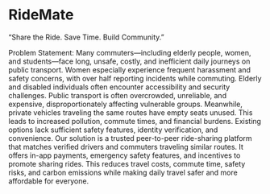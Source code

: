 # RideMate
“Share the Ride. Save Time. Build Community.”

Problem Statement:
Many commuters—including elderly people, women, and students—face long, unsafe, costly, and inefficient daily journeys on public transport. Women especially experience frequent harassment and safety concerns, with over half reporting incidents while commuting. Elderly and disabled individuals often encounter accessibility and security challenges. Public transport is often overcrowded, unreliable, and expensive, disproportionately affecting vulnerable groups. Meanwhile, private vehicles traveling the same routes have empty seats unused. This leads to increased pollution, commute times, and financial burdens. Existing options lack sufficient safety features, identity verification, and convenience. Our solution is a trusted peer-to-peer ride-sharing platform that matches verified drivers and commuters traveling similar routes. It offers in-app payments, emergency safety features, and incentives to promote sharing rides. This reduces travel costs, commute time, safety risks, and carbon emissions while making daily travel safer and more affordable for everyone.
